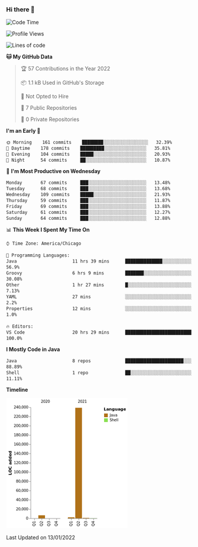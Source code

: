 ### Hi there 👋


<!--START_SECTION:waka-->
![Code Time](http://img.shields.io/badge/Code%20Time-1%2C967%20hrs%2040%20mins-blue)

![Profile Views](http://img.shields.io/badge/Profile%20Views-0-blue)

![Lines of code](https://img.shields.io/badge/From%20Hello%20World%20I%27ve%20Written-249%20Thousand%20lines%20of%20code-blue)

**🐱 My GitHub Data** 

> 🏆 57 Contributions in the Year 2022
 > 
> 📦 1.1 kB Used in GitHub's Storage 
 > 
> 🚫 Not Opted to Hire
 > 
> 📜 7 Public Repositories 
 > 
> 🔑 0 Private Repositories  
 > 
**I'm an Early 🐤** 

```text
🌞 Morning    161 commits    ████████░░░░░░░░░░░░░░░░░   32.39% 
🌆 Daytime    178 commits    █████████░░░░░░░░░░░░░░░░   35.81% 
🌃 Evening    104 commits    █████░░░░░░░░░░░░░░░░░░░░   20.93% 
🌙 Night      54 commits     ██░░░░░░░░░░░░░░░░░░░░░░░   10.87%

```
📅 **I'm Most Productive on Wednesday** 

```text
Monday       67 commits     ███░░░░░░░░░░░░░░░░░░░░░░   13.48% 
Tuesday      68 commits     ███░░░░░░░░░░░░░░░░░░░░░░   13.68% 
Wednesday    109 commits    █████░░░░░░░░░░░░░░░░░░░░   21.93% 
Thursday     59 commits     ███░░░░░░░░░░░░░░░░░░░░░░   11.87% 
Friday       69 commits     ███░░░░░░░░░░░░░░░░░░░░░░   13.88% 
Saturday     61 commits     ███░░░░░░░░░░░░░░░░░░░░░░   12.27% 
Sunday       64 commits     ███░░░░░░░░░░░░░░░░░░░░░░   12.88%

```


📊 **This Week I Spent My Time On** 

```text
⌚︎ Time Zone: America/Chicago

💬 Programming Languages: 
Java                     11 hrs 39 mins      ██████████████░░░░░░░░░░░   56.9% 
Groovy                   6 hrs 9 mins        ███████░░░░░░░░░░░░░░░░░░   30.08% 
Other                    1 hr 27 mins        █░░░░░░░░░░░░░░░░░░░░░░░░   7.13% 
YAML                     27 mins             ░░░░░░░░░░░░░░░░░░░░░░░░░   2.2% 
Properties               12 mins             ░░░░░░░░░░░░░░░░░░░░░░░░░   1.0%

🔥 Editors: 
VS Code                  20 hrs 29 mins      █████████████████████████   100.0%

```

**I Mostly Code in Java** 

```text
Java                     8 repos             ██████████████████████░░░   88.89% 
Shell                    1 repo              ██░░░░░░░░░░░░░░░░░░░░░░░   11.11%

```


**Timeline**

![Chart not found](https://raw.githubusercontent.com/powercasgamer/powercasgamer/master/charts/bar_graph.png) 


 Last Updated on 13/01/2022
<!--END_SECTION:waka-->
